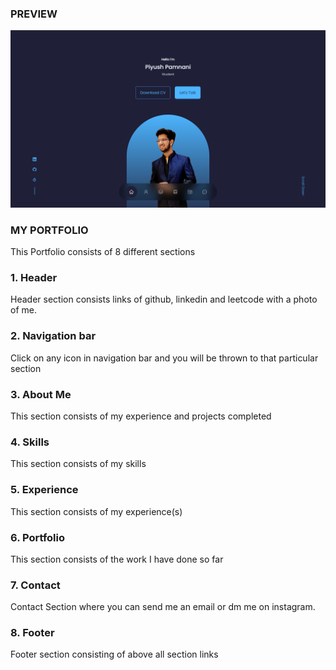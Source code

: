 ### PREVIEW

![alt text](./src/assests/preview.png)

### MY PORTFOLIO

This Portfolio consists of 8 different sections

### 1. Header

Header section consists links of github, linkedin and leetcode with a photo of me.

### 2. Navigation bar

Click on any icon in navigation bar and you will be thrown to that particular section

### 3. About Me

This section consists of my experience and projects completed

### 4. Skills

This section consists of my skills

### 5. Experience

This section consists of my experience(s)

### 6. Portfolio

This section consists of the work I have done so far

### 7. Contact

Contact Section where you can send me an email or dm me on instagram.

### 8. Footer

Footer section consisting of above all section links
